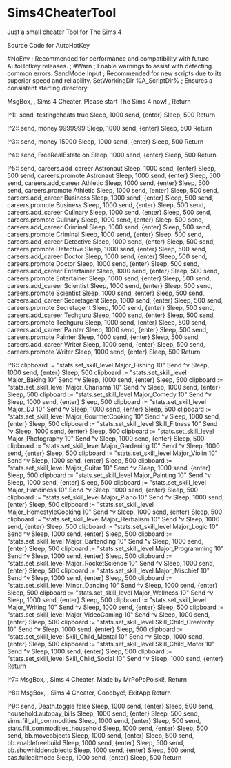 # Sims4CheaterTool
Just a small cheater Tool for The Sims 4


Source Code for AutoHotKey


#NoEnv  ; Recommended for performance and compatibility with future AutoHotkey releases.
; #Warn  ; Enable warnings to assist with detecting common errors.
SendMode Input  ; Recommended for new scripts due to its superior speed and reliability.
SetWorkingDir %A_ScriptDir%  ; Ensures a consistent starting directory.

MsgBox, , Sims 4 Cheater, Please start The Sims 4 now! , 
Return

!^1::
send, testingcheats true
Sleep, 1000
send, {enter}
Sleep, 500
Return

!^2::
send, money 9999999
Sleep, 1000
send, {enter}
Sleep, 500
Return

!^3::
send, money 15000
Sleep, 1000
send, {enter}
Sleep, 500
Return

!^4::
send, FreeRealEstate on
Sleep, 1000
send, {enter}
Sleep, 500
Return

!^5::
send, careers.add_career Astronaut
Sleep, 1000
send, {enter}
Sleep, 500
send, careers.promote Astronaut
Sleep, 1000
send, {enter}
Sleep, 500
send, careers.add_career Athletic
Sleep, 1000
send, {enter}
Sleep, 500
send, careers.promote Athletic
Sleep, 1000
send, {enter}
Sleep, 500
send, careers.add_career Business
Sleep, 1000
send, {enter}
Sleep, 500
send, careers.promote Business
Sleep, 1000
send, {enter}
Sleep, 500
send, careers.add_career Culinary
Sleep, 1000
send, {enter}
Sleep, 500
send, careers.promote Culinary
Sleep, 1000
send, {enter}
Sleep, 500
send, careers.add_career Criminal
Sleep, 1000
send, {enter}
Sleep, 500
send, careers.promote Criminal
Sleep, 1000
send, {enter}
Sleep, 500
send, careers.add_career Detective
Sleep, 1000
send, {enter}
Sleep, 500
send, careers.promote Detective
Sleep, 1000
send, {enter}
Sleep, 500
send, careers.add_career Doctor
Sleep, 1000
send, {enter}
Sleep, 500
send, careers.promote Doctor
Sleep, 1000
send, {enter}
Sleep, 500
send, careers.add_career Entertainer
Sleep, 1000
send, {enter}
Sleep, 500
send, careers.promote Entertainer
Sleep, 1000
send, {enter}
Sleep, 500
send, careers.add_career Scientist
Sleep, 1000
send, {enter}
Sleep, 500
send, careers.promote Scientist
Sleep, 1000
send, {enter}
Sleep, 500
send, careers.add_career Secretagent
Sleep, 1000
send, {enter}
Sleep, 500
send, careers.promote Secretagent
Sleep, 1000
send, {enter}
Sleep, 500
send, careers.add_career Techguru
Sleep, 1000
send, {enter}
Sleep, 500
send, careers.promote Techguru
Sleep, 1000
send, {enter}
Sleep, 500
send, careers.add_career Painter
Sleep, 1000
send, {enter}
Sleep, 500
send, careers.promote Painter
Sleep, 1000
send, {enter}
Sleep, 500
send, careers.add_career Writer
Sleep, 1000
send, {enter}
Sleep, 500
send, careers.promote Writer
Sleep, 1000
send, {enter}
Sleep, 500
Return

!^6::
clipboard := "stats.set_skill_level Major_Fishing 10"
Send ^v
Sleep, 1000
send, {enter}
Sleep, 500
clipboard := "stats.set_skill_level Major_Baking 10"
Send ^v
Sleep, 1000
send, {enter}
Sleep, 500
clipboard := "stats.set_skill_level Major_Charisma 10"
Send ^v
Sleep, 1000
send, {enter}
Sleep, 500
clipboard := "stats.set_skill_level Major_Comedy 10"
Send ^v
Sleep, 1000
send, {enter}
Sleep, 500
clipboard := "stats.set_skill_level Major_DJ 10"
Send ^v
Sleep, 1000
send, {enter}
Sleep, 500
clipboard := "stats.set_skill_level Major_GourmetCooking 10"
Send ^v
Sleep, 1000
send, {enter}
Sleep, 500
clipboard := "stats.set_skill_level Skill_Fitness 10"
Send ^v
Sleep, 1000
send, {enter}
Sleep, 500
clipboard := "stats.set_skill_level Major_Photography 10"
Send ^v
Sleep, 1000
send, {enter}
Sleep, 500
clipboard := "stats.set_skill_level Major_Gardening 10"
Send ^v
Sleep, 1000
send, {enter}
Sleep, 500
clipboard := "stats.set_skill_level Major_Violin 10"
Send ^v
Sleep, 1000
send, {enter}
Sleep, 500
clipboard := "stats.set_skill_level Major_Guitar 10"
Send ^v
Sleep, 1000
send, {enter}
Sleep, 500
clipboard := "stats.set_skill_level Major_Painting 10"
Send ^v
Sleep, 1000
send, {enter}
Sleep, 500
clipboard := "stats.set_skill_level Major_Handiness 10"
Send ^v
Sleep, 1000
send, {enter}
Sleep, 500
clipboard := "stats.set_skill_level Major_Piano 10"
Send ^v
Sleep, 1000
send, {enter}
Sleep, 500
clipboard := "stats.set_skill_level Major_HomestyleCooking 10"
Send ^v
Sleep, 1000
send, {enter}
Sleep, 500
clipboard := "stats.set_skill_level Major_Herbalism 10"
Send ^v
Sleep, 1000
send, {enter}
Sleep, 500
clipboard := "stats.set_skill_level Major_Logic 10"
Send ^v
Sleep, 1000
send, {enter}
Sleep, 500
clipboard := "stats.set_skill_level Major_Bartending 10"
Send ^v
Sleep, 1000
send, {enter}
Sleep, 500
clipboard := "stats.set_skill_level Major_Programming 10"
Send ^v
Sleep, 1000
send, {enter}
Sleep, 500
clipboard := "stats.set_skill_level Major_RocketScience 10"
Send ^v
Sleep, 1000
send, {enter}
Sleep, 500
clipboard := "stats.set_skill_level Major_Mischief 10"
Send ^v
Sleep, 1000
send, {enter}
Sleep, 500
clipboard := "stats.set_skill_level Minor_Dancing 10"
Send ^v
Sleep, 1000
send, {enter}
Sleep, 500
clipboard := "stats.set_skill_level Major_Wellness 10"
Send ^v
Sleep, 1000
send, {enter}
Sleep, 500
clipboard := "stats.set_skill_level Major_Writing 10"
Send ^v
Sleep, 1000
send, {enter}
Sleep, 500
clipboard := "stats.set_skill_level Major_VideoGaming 10"
Send ^v
Sleep, 1000
send, {enter}
Sleep, 500
clipboard := "stats.set_skill_level Skill_Child_Creativity 10"
Send ^v
Sleep, 1000
send, {enter}
Sleep, 500
clipboard := "stats.set_skill_level Skill_Child_Mental 10"
Send ^v
Sleep, 1000
send, {enter}
Sleep, 500
clipboard := "stats.set_skill_level Skill_Child_Motor 10"
Send ^v
Sleep, 1000
send, {enter}
Sleep, 500
clipboard := "stats.set_skill_level Skill_Child_Social 10"
Send ^v
Sleep, 1000
send, {enter}
Return

!^7::
MsgBox, , Sims 4 Cheater, Made by MrPoPoPolski!, 
Return

!^8::
MsgBox, , Sims 4 Cheater, Goodbye!, 
ExitApp
Return

!^9::
send, Death.toggle false
Sleep, 1000
send, {enter}
Sleep, 500
send, household.autopay_bills
Sleep, 1000
send, {enter}
Sleep, 500
send, sims.fill_all_commodities
Sleep, 1000
send, {enter}
Sleep, 500
send, stats.fill_commodities_household
Sleep, 1000
send, {enter}
Sleep, 500
send, bb.moveobjects
Sleep, 1000
send, {enter}
Sleep, 500
send, bb.enablefreebuild
Sleep, 1000
send, {enter}
Sleep, 500
send, bb.showhiddenobjects
Sleep, 1000
send, {enter}
Sleep, 500
send, cas.fulleditmode
Sleep, 1000
send, {enter}
Sleep, 500
Return
